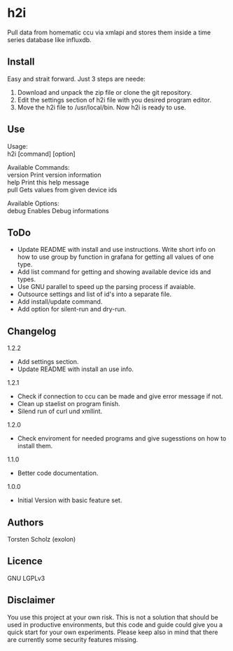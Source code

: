 # h2i
Pull data from homematic ccu via xmlapi and stores them inside a time series database like influxdb.

## Install
Easy and strait forward. Just 3 steps are neede:
1. Download and unpack the zip file or clone the git repository.
2. Edit the settings section of h2i file with you desired program editor.
3. Move the h2i file to /usr/local/bin.
Now h2i is ready to use.

## Use
Usage:  
 h2i [command] [option]  

Available Commands:  
 version        Print version information  
 help           Print this help message  
 pull           Gets values from given device ids  

Available Options:  
 debug          Enables Debug informations  

## ToDo
* Update README with install and use instructions. Write short info on how to use group by function in grafana for getting all values of one type.
* Add list command for getting and showing available device ids and types.
* Use GNU parallel to speed up the parsing process if avaiable.
* Outsource settings and list of id's into a separate file.
* Add install/update command.
* Add option for silent-run and dry-run.

## Changelog
1.2.2
* Add settings section.
* Update README with install an use info.

1.2.1
* Check if connection to ccu can be made and give error message if not.
* Clean up staelist on program finish.
* Silend run of curl und xmllint.

1.2.0
* Check enviroment for needed programs and give sugesstions on how to install them.

1.1.0
* Better code documentation.

1.0.0
* Initial Version with basic feature set.

## Authors
Torsten Scholz (exolon)

## Licence
GNU LGPLv3

## Disclaimer
You use this project at your own risk. This is not a solution that should be used in productive environments, but this code and guide could give you a quick start for your own experiments. Please keep also in mind that there are currently some security features missing.
